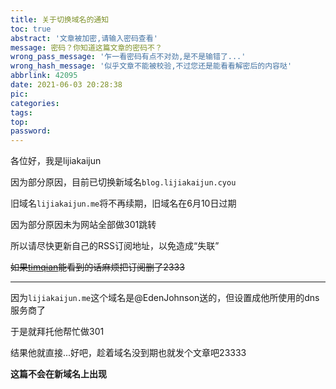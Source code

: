 ```yaml
---
title: 关于切换域名的通知
toc: true
abstract: '文章被加密,请输入密码查看'
message: 密码？你知道这篇文章的密码不？
wrong_pass_message: '乍一看密码有点不对劲,是不是输错了...'
wrong_hash_message: '似乎文章不能被校验,不过您还是能看看解密后的内容哒'
abbrlink: 42095
date: 2021-06-03 20:28:38
pic:
categories:
tags:
top:
password:
---
```


各位好，我是lijiakaijun

因为部分原因，目前已切换新域名`blog.lijiakaijun.cyou`

旧域名`lijiakaijun.me`将不再续期，旧域名在6月10日过期

因为部分原因未为网站全部做301跳转

所以请尽快更新自己的RSS订阅地址，以免造成“失联”

~~如果[timqian](https://feeds.pub/timqian)能看到的话麻烦把订阅删了2333~~

---

因为`lijiakaijun.me`这个域名是@EdenJohnson送的，但设置成他所使用的dns服务商了

于是就拜托他帮忙做301

结果他就直接...好吧，趁着域名没到期也就发个文章吧23333

**这篇不会在新域名上出现**
